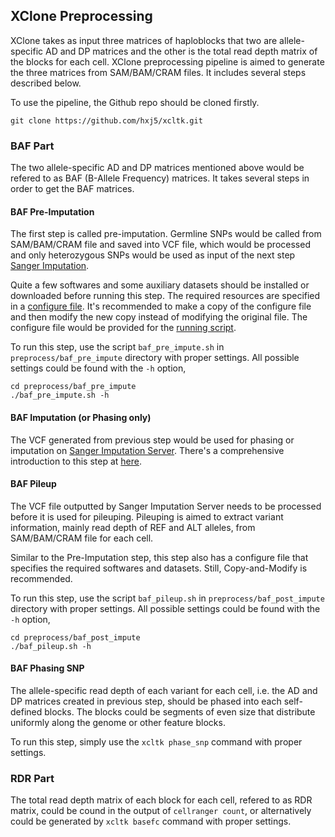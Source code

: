 ## XClone Preprocessing

XClone takes as input three matrices of haploblocks that two are allele-specific
AD and DP matrices and the other is the total read depth matrix of the blocks
for each cell. XClone preprocessing pipeline is aimed to generate the three 
matrices from SAM/BAM/CRAM files. It includes several steps described below.

To use the pipeline, the Github repo should be cloned firstly.

```shell
git clone https://github.com/hxj5/xcltk.git
```
### BAF Part

The two allele-specific AD and DP matrices mentioned above would be refered to as
BAF (B-Allele Frequency) matrices. It takes several steps in order to get the 
BAF matrices.

#### BAF Pre-Imputation

The first step is called pre-imputation. Germline SNPs would be called from 
SAM/BAM/CRAM file and saved into VCF file, which would be processed and only 
heterozygous SNPs would be used as input of the next step 
[Sanger Imputation][Sanger Server]. 

Quite a few softwares and some auxiliary datasets should be installed or downloaded 
before running this step. The required resources are specified in a 
[configure file][baf_pre config]. It's recommended to make a copy of the configure 
file and then modify the new copy instead of modifying the original file. 
The configure file would be provided for the [running script][baf_pre script].

To run this step, use the script `baf_pre_impute.sh` in `preprocess/baf_pre_impute`
directory with proper settings. All possible settings could be found with the 
`-h` option,

```shell
cd preprocess/baf_pre_impute
./baf_pre_impute.sh -h
```

#### BAF Imputation (or Phasing only)

The VCF generated from previous step would be used for phasing or imputation on 
[Sanger Imputation Server][Sanger Server]. There's a comprehensive introduction to
this step at [here][Sanger Wiki].

#### BAF Pileup

The VCF file outputted by Sanger Imputation Server needs to be processed before it
is used for pileuping. Pileuping is aimed to extract variant information, mainly
read depth of REF and ALT alleles, from SAM/BAM/CRAM file for each cell.

Similar to the Pre-Imputation step, this step also has a configure file that specifies
the required softwares and datasets. Still, Copy-and-Modify is recommended.

To run this step, use the script `baf_pileup.sh` in `preprocess/baf_post_impute`
directory with proper settings. All possible settings could be found with the
`-h` option,

```shell
cd preprocess/baf_post_impute
./baf_pileup.sh -h
```

#### BAF Phasing SNP

The allele-specific read depth of each variant for each cell, i.e. the AD and DP 
matrices created in previous step, should be phased into each self-defined blocks. 
The blocks could be segments of even size that distribute uniformly along the 
genome or other feature blocks.

To run this step, simply use the `xcltk phase_snp` command with proper settings.

### RDR Part

The total read depth matrix of each block for each cell, refered to as RDR matrix,
could be cound in the output of `cellranger count`, or alternatively could be 
generated by `xcltk basefc` command with proper settings.

[baf_pre config]: https://github.com/hxj5/xcltk/blob/master/preprocess/baf_pre_impute/baf_pre_impute.cfg
[baf_pre script]: https://github.com/hxj5/xcltk/blob/master/preprocess/baf_pre_impute/baf_pre_impute.sh
[Sanger Server]: https://imputation.sanger.ac.uk/
[Sanger Wiki]: https://imputation.sanger.ac.uk/?instructions=1

